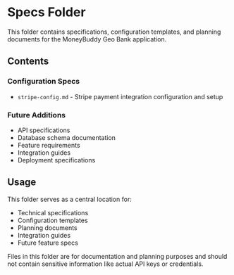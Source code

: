 # Specs Folder

This folder contains specifications, configuration templates, and planning documents for the MoneyBuddy Geo Bank application.

## Contents

### Configuration Specs
- `stripe-config.md` - Stripe payment integration configuration and setup

### Future Additions
- API specifications
- Database schema documentation
- Feature requirements
- Integration guides
- Deployment specifications

## Usage

This folder serves as a central location for:
- Technical specifications
- Configuration templates
- Planning documents
- Integration guides
- Future feature specs

Files in this folder are for documentation and planning purposes and should not contain sensitive information like actual API keys or credentials.
